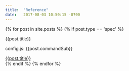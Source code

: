 ```yaml
---
title:  "Reference"
date:   2017-08-03 10:50:15 -0700
---
```

<div class="flex-container">
{% for post in site.posts %}
{% if post.type == 'spec' %}

   <div class="flip-container vertical">
       <div class="flipper">
            <div class="front m-sm">
                <div class="flip-card-content">
                    <p class="front-title">{{post.title}}</p>
                    <div class="m-t-md">
                        <p class="card-text documents"><span>config.js:</span><span class="text-muted"> {{post.commandSub}}</span></p>
                    </div>
                    <a href="#{{post.id}}">{{post.title}}</a>
                </div>
            </div>
        </div>
    </div>
{% endif %}
{% endfor %}



